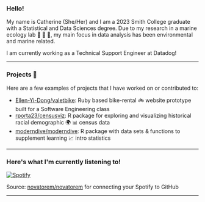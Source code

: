 ### Hello!

My name is Catherine (She/Her) and I am a 2023 Smith College graduate with a Statistical and Data Sciences degree. Due to my research in a marine ecology lab 🐠 🌊 🦀, my main focus in data analysis has been environmental and marine related. 

I am currently working as a Technical Support Engineer at Datadog!

-----

### Projects 📝 

Here are a few examples of projects that I have worked on or contributed to:

- [Ellen-Yi-Dong/valetbike](https://github.com/Ellen-Yi-Dong/valetbike): Ruby based bike-rental 🚲 website prototype built for a Software Engineering class
- [rporta23/censusviz](https://github.com/rporta23/censusviz): R package for exploring and visualizing historical racial demographic 🌍 📊 census data 
- [moderndive/moderndive](https://github.com/moderndive/moderndive): R package with data sets & functions to supplement learning 📈 intro statistics 

-----
### Here's what I'm currently listening to!

[![Spotify](https://spotify-nine-topaz.vercel.app/api/spotify?background_color=141321&border_color=ffffff)](https://open.spotify.com/user/y9wwbn75hx9c2oiirljwi9i5f)

Source: [novatorem/novatorem](https://github.com/novatorem/novatorem) for connecting your Spotify to GitHub

-----



